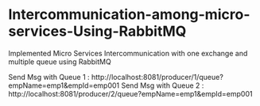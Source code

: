 # Intercommunication-among-micro-services-Using-RabbitMQ
Implemented Micro Services Intercommunication with one exchange and multiple queue using RabbitMQ

Send Msg with Queue 1 : http://localhost:8081/producer/1/queue?empName=emp1&empId=emp001
Send Msg with Queue 2 : http://localhost:8081/producer/2/queue?empName=emp1&empId=emp001
